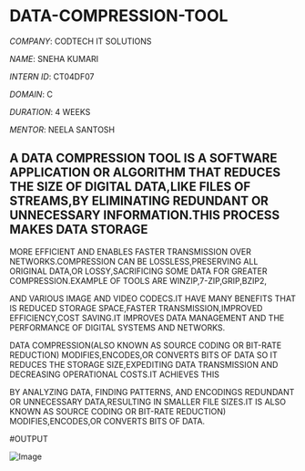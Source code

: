 # DATA-COMPRESSION-TOOL

*COMPANY*: CODTECH IT SOLUTIONS

*NAME*: SNEHA KUMARI

*INTERN ID*: CT04DF07

*DOMAIN*: C

*DURATION*: 4 WEEKS

*MENTOR*: NEELA SANTOSH

## A DATA COMPRESSION TOOL IS A SOFTWARE APPLICATION OR ALGORITHM THAT REDUCES THE SIZE OF DIGITAL DATA,LIKE FILES OF STREAMS,BY ELIMINATING REDUNDANT OR UNNECESSARY INFORMATION.THIS PROCESS MAKES DATA STORAGE

MORE EFFICIENT AND ENABLES FASTER TRANSMISSION OVER NETWORKS.COMPRESSION CAN BE LOSSLESS,PRESERVING ALL ORIGINAL DATA,OR LOSSY,SACRIFICING SOME DATA FOR GREATER COMPRESSION.EXAMPLE OF TOOLS ARE WINZIP,7-ZIP,GRIP,BZIP2,

AND VARIOUS IMAGE AND VIDEO CODECS.IT HAVE MANY BENEFITS THAT IS REDUCED STORAGE SPACE,FASTER TRANSMISSION,IMPROVED EFFICIENCY,COST SAVING.IT IMPROVES DATA MANAGEMENT AND THE PERFORMANCE OF DIGITAL SYSTEMS AND NETWORKS.

DATA COMPRESSION(ALSO KNOWN AS SOURCE CODING OR BIT-RATE REDUCTION) MODIFIES,ENCODES,OR CONVERTS BITS OF DATA SO IT REDUCES THE STORAGE SIZE,EXPEDITING DATA TRANSMISSION AND DECREASING OPERATIONAL COSTS.IT ACHIEVES THIS

BY ANALYZING DATA, FINDING PATTERNS, AND ENCODINGS REDUNDANT OR UNNECESSARY DATA,RESULTING IN SMALLER FILE SIZES.IT IS ALSO KNOWN AS SOURCE CODING OR BIT-RATE REDUCTION) MODIFIES,ENCODES,OR CONVERTS BITS OF DATA.

#OUTPUT

![Image](https://github.com/user-attachments/assets/dadc348b-52fe-4380-8a4e-49ad6dd60da9)
